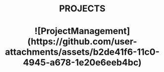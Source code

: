<h1 align=center>
  PROJECTS
</h1>

<h1 align=center>
  ![ProjectManagement](https://github.com/user-attachments/assets/b2de41f6-11c0-4945-a678-1e20e6eeb4bc)
</h1>
